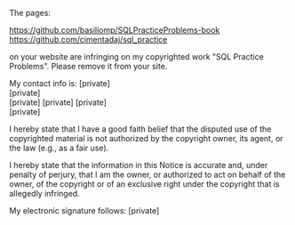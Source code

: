 The pages:
 
https://github.com/basiliomp/SQLPracticeProblems-book  
https://github.com/cimentadaj/sql_practice
 
on your website are infringing on my copyrighted work "SQL Practice Problems".  Please remove it from your site.

My contact info is:
   [private]  
   [private]  
   [private] [private] [private]  
   [private]  

I hereby state that I have a good faith belief that the disputed use of the copyrighted material is not authorized by the copyright owner, its agent, or the law (e.g., as a fair use).

I hereby state that the information in this Notice is accurate and, under penalty of perjury, that I am the owner, or authorized to act on behalf of the owner, of the copyright or of an exclusive right under the copyright that is allegedly infringed.

My electronic signature follows:
[private]  
